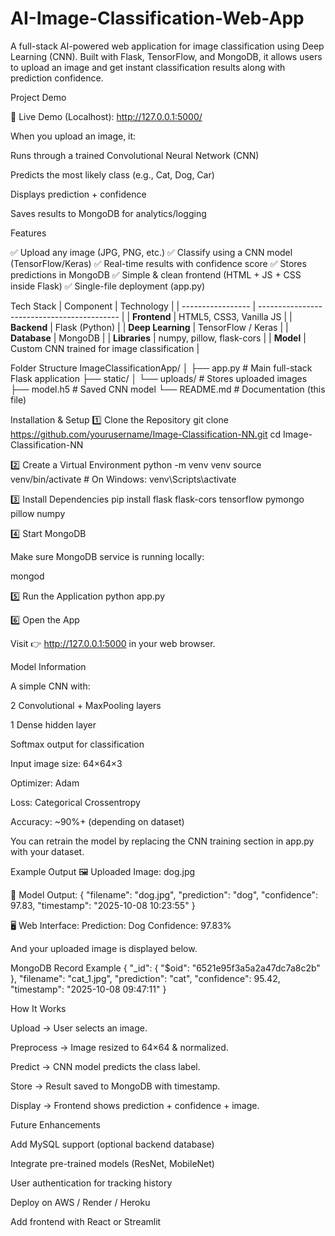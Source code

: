 # AI-Image-Classification-Web-App
A full-stack AI-powered web application for image classification using Deep Learning (CNN).
Built with Flask, TensorFlow, and MongoDB, it allows users to upload an image and get instant classification results along with prediction confidence.

Project Demo

🚀 Live Demo (Localhost):
http://127.0.0.1:5000/

When you upload an image, it:

Runs through a trained Convolutional Neural Network (CNN)

Predicts the most likely class (e.g., Cat, Dog, Car)

Displays prediction + confidence

Saves results to MongoDB for analytics/logging

Features

✅ Upload any image (JPG, PNG, etc.)
✅ Classify using a CNN model (TensorFlow/Keras)
✅ Real-time results with confidence score
✅ Stores predictions in MongoDB
✅ Simple & clean frontend (HTML + JS + CSS inside Flask)
✅ Single-file deployment (app.py)

Tech Stack
| Component         | Technology                                  |
| ----------------- | ------------------------------------------- |
| **Frontend**      | HTML5, CSS3, Vanilla JS                     |
| **Backend**       | Flask (Python)                              |
| **Deep Learning** | TensorFlow / Keras                          |
| **Database**      | MongoDB                                     |
| **Libraries**     | numpy, pillow, flask-cors                   |
| **Model**         | Custom CNN trained for image classification |


Folder Structure
ImageClassificationApp/
│
├── app.py                  # Main full-stack Flask application
├── static/
│   └── uploads/            # Stores uploaded images
├── model.h5                # Saved CNN model
└── README.md               # Documentation (this file)


Installation & Setup
1️⃣ Clone the Repository
git clone https://github.com/yourusername/Image-Classification-NN.git
cd Image-Classification-NN

2️⃣ Create a Virtual Environment
python -m venv venv
source venv/bin/activate    # On Windows: venv\Scripts\activate

3️⃣ Install Dependencies
pip install flask flask-cors tensorflow pymongo pillow numpy

4️⃣ Start MongoDB

Make sure MongoDB service is running locally:

mongod

5️⃣ Run the Application
python app.py

6️⃣ Open the App

Visit 👉 http://127.0.0.1:5000 in your web browser.

Model Information

A simple CNN with:

2 Convolutional + MaxPooling layers

1 Dense hidden layer

Softmax output for classification

Input image size: 64×64×3

Optimizer: Adam

Loss: Categorical Crossentropy

Accuracy: ~90%+ (depending on dataset)

You can retrain the model by replacing the CNN training section in app.py with your dataset.

Example Output
🖼️ Uploaded Image:
dog.jpg

🧠 Model Output:
{
  "filename": "dog.jpg",
  "prediction": "dog",
  "confidence": 97.83,
  "timestamp": "2025-10-08 10:23:55"
}

🖥️ Web Interface:
Prediction: Dog
Confidence: 97.83%


And your uploaded image is displayed below.

MongoDB Record Example
{
  "_id": { "$oid": "6521e95f3a5a2a47dc7a8c2b" },
  "filename": "cat_1.jpg",
  "prediction": "cat",
  "confidence": 95.42,
  "timestamp": "2025-10-08 09:47:11"
}

How It Works

Upload → User selects an image.

Preprocess → Image resized to 64×64 & normalized.

Predict → CNN model predicts the class label.

Store → Result saved to MongoDB with timestamp.

Display → Frontend shows prediction + confidence + image.

Future Enhancements

 Add MySQL support (optional backend database)

 Integrate pre-trained models (ResNet, MobileNet)

 User authentication for tracking history

 Deploy on AWS / Render / Heroku

 Add frontend with React or Streamlit

 
